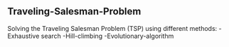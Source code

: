 ## Traveling-Salesman-Problem

Solving the Traveling Salesman Problem (TSP) using different methods: 
    -Exhaustive search 
    -Hill-climbing 
    -Evolutionary-algorithm 
    
